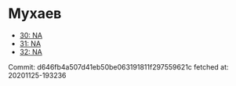 # Мухаев
- [30: NA](30.md)
- [31: NA](31.md)
- [32: NA](32.md)

Commit: d646fb4a507d41eb50be063191811f297559621c
 fetched at: 20201125-193236
